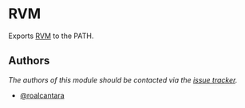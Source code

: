 RVM
=============

Exports [RVM][1] to the PATH.

Authors
-------

*The authors of this module should be contacted via the [issue tracker][2].*

- [@roalcantara](https://github.com/roalcantara)

[1]: [https://rvm.io/rvm/install#any-other-system](https://rvm.io/rvm/install#any-other-system)
[2]: [https://github.com/roalcantara/](https://github.com/roalcantara/prezto)
